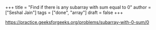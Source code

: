 +++
title = "Find if there is any subarray with sum equal to 0"
author = ["Seshal Jain"]
tags = ["done", "array"]
draft = false
+++

<https://practice.geeksforgeeks.org/problems/subarray-with-0-sum/0>

